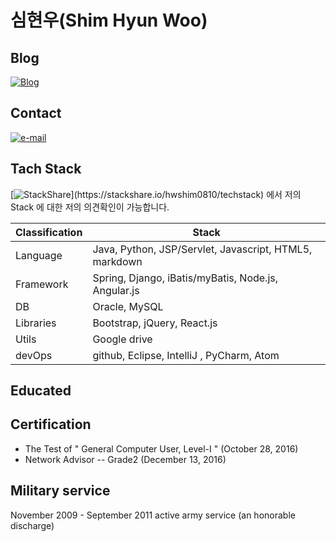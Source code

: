 # 심현우(Shim Hyun Woo)

## Blog
[![Blog](https://img.shields.io/badge/blog-active-brightgreen.svg)](https://hwshim0810.github.io/)

## Contact
[![e-mail](https://img.shields.io/badge/email-hwshim8808@gmail.com-blue.svg)](mailto:hwshim8808@gmail.com)

## Tach Stack
[![StackShare](https://img.shields.io/badge/tech-stack(CLICK!)-0690fa.svg?style=flat)](https://stackshare.io/hwshim0810/techstack) 에서 저의 Stack 에 대한 저의 의견확인이 가능합니다.

| Classification  | Stack |
| ------------- | ------------- |
| Language  | Java, Python, JSP/Servlet, Javascript, HTML5, markdown  |
| Framework | Spring, Django, iBatis/myBatis, Node.js, Angular.js  |
| DB  | Oracle, MySQL  |
| Libraries | Bootstrap, jQuery, React.js  |
| Utils  | Google drive  |
| devOps  | github, Eclipse, IntelliJ , PyCharm, Atom  |

## Educated

## Certification
- The Test of " General Computer User, Level-I " (October 28, 2016)
- Network Advisor -- Grade2 (December 13, 2016)

## Military service
November 2009 - September 2011 active army service (an honorable discharge)
